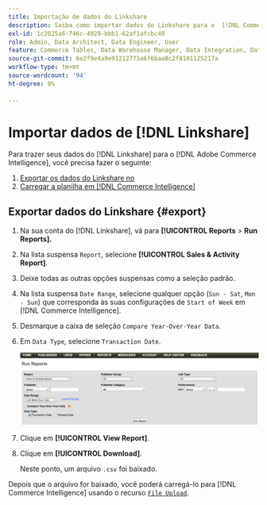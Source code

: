 ```yaml
---
title: Importação de dados do Linkshare
description: Saiba como importar dados do Linkshare para o  [!DNL Commerce Intelligence].
exl-id: 1c2025a6-746c-4929-bbb1-62af1afcbc49
role: Admin, Data Architect, Data Engineer, User
feature: Commerce Tables, Data Warehouse Manager, Data Integration, Data Import/Export
source-git-commit: 6e2f9e4a9e91212771e6f6baa8c2f8101125217a
workflow-type: tm+mt
source-wordcount: '94'
ht-degree: 0%

---
```


# Importar dados de [!DNL Linkshare]

Para trazer seus dados do [!DNL Linkshare] para o [!DNL Adobe Commerce Intelligence], você precisa fazer o seguinte:

1. [Exportar os dados do Linkshare no ](#export)
1. [Carregar a planilha em  [!DNL Commerce Intelligence]](../connecting-data/using-file-uploader.md)

## Exportar dados do Linkshare {#export}

1. Na sua conta do [!DNL Linkshare], vá para **[!UICONTROL Reports** > **Run Reports].**

1. Na lista suspensa `Report`, selecione **[!UICONTROL Sales & Activity Report]**.

1. Deixe todas as outras opções suspensas como a seleção padrão.

1. Na lista suspensa `Date Range`, selecione qualquer opção (`Sun - Sat`, `Mon - Sun`) que corresponda às suas configurações de `Start of Week` em [!DNL Commerce Intelligence].

1. Desmarque a caixa de seleção `Compare Year-Over-Year Data`.

1. Em `Data Type`, selecione `Transaction Date`.

   ![importação\_linkshare\_data.png](../../../assets/importing_linkshare_data.png)

1. Clique em **[!UICONTROL View Report]**.

1. Clique em **[!UICONTROL Download]**.

   Neste ponto, um arquivo `.csv` foi baixado.

Depois que o arquivo for baixado, você poderá carregá-lo para [!DNL Commerce Intelligence] usando o recurso [`File Upload`](../connecting-data/using-file-uploader.md).

